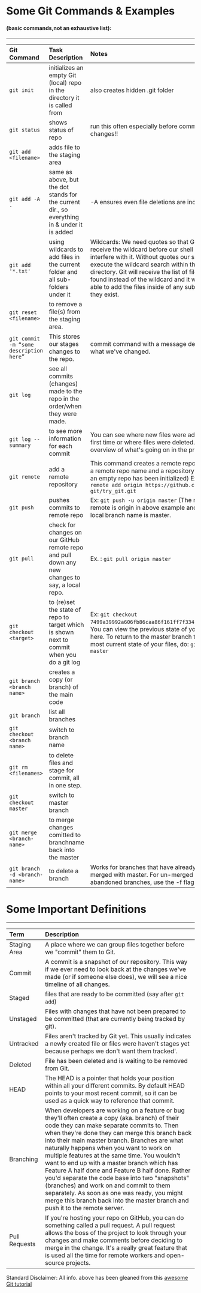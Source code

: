 # **Some Git Commands & Examples** 
#### (basic commands,not an exhaustive list):
------------------------------------------------------------------------------------------------------------------------------------------

**Git Command** | **Task Description** | **Notes** 
:-----|:-----|:-----
`git init`| initializes an empty Git (local) repo in the directory it is called from|  also creates hidden .git folder
`git status`| shows status of repo| run this often especially before committing changes!!
`git add <filename>`| adds file to the staging area
`git add -A .`| same as above, but the dot stands for the current dir., so everything in & under it is added| -A ensures even file deletions are included.
`git add '*.txt'`| using wildcards to add files in the current folder and all sub-folders under it|Wildcards: We need quotes so that Git will receive the wildcard before our shell can interfere with it. Without quotes our shell will only execute the wildcard search within the current directory. Git will receive the list of files the shell found instead of the wildcard and it will not be able to add the files inside of any sub-directory if they exist.
`git reset <filename>`| to remove a file(s) from the staging area.
`git commit -m “some description here”`| This stores our stages changes to the repo.|commit command with a message describing what we've changed.
`git log`| see all commits (changes) made to the repo in the order/when they were made.
`git log --summary`|to see more information for each commit| You can see where new files were added for the first time or where files were deleted. It's a good overview of what's going on in the project. 
`git remote`|add a remote repository|This command creates a remote repo and needs a remote repo name and a repository URL (where an empty repo has been initialized) Ex: `git remote add origin https://github.com/try-git/try_git.git` 
`git push`|pushes commits to remote repo|Ex: `git push -u origin master` (The name of our remote is origin in above example and the default local branch name is master.
`git pull`|check for changes on our GitHub remote repo and pull down any new changes to say, a local repo.|Ex. : `git pull origin master`
`git checkout <target>`| to (re)set the state of repo to target which is shown next to commit when you do a git log|Ex: `git checkout 7499a39992a606fb86caa86f161ff7f33483648234287`.  You can view the previous state of your files here. To return to the master branch to see the most current state of your files, do: `git checkout master`
`git branch <branch name>`|creates a copy (or branch) of the main code
`git branch`| list all branches
`git checkout <branch name>`| switch to branch name
`git rm <filenames>`| to delete files and stage for commit, all in one step.
`git checkout master`|switch to master branch
`git merge <branch-name>`| to merge changes comitted to branchname back into the master
`git branch -d <branch-name>`|to delete a branch| Works for branches that have already been merged with master. For un-merged or abandoned branches, use the -f flag too.



# **Some Important Definitions**
------------------------------------------------------------------------------------------------------------------------------------------

**Term**| **Description**
:---|:---
Staging Area| A place where we can group files together before we "commit" them to Git.
Commit| A commit is a snapshot of our repository. This way if we ever need to look back at the changes we've made (or if someone else does), we will see a nice timeline of all changes.
Staged| files that are ready to be committed (say after `git add`)
Unstaged| Files with changes that have not been prepared to be committed (that are currently being tracked by git).
Untracked| Files aren't tracked by Git yet. This usually indicates a newly created file or files were haven't stages yet because perhaps we don't want them tracked'.
Deleted|File has been deleted and is waiting to be removed from Git.
HEAD| The HEAD is a pointer that holds your position within all your different commits. By default HEAD points to your most recent commit, so it can be used as a quick way to reference that commit.
Branching| When developers are working on a feature or bug they'll often create a copy (aka. branch) of their code they can make separate commits to. Then when they're done they can merge this branch back into their main master branch. Branches are what naturally happens when you want to work on multiple features at the same time. You wouldn't want to end up with a master branch which has Feature A half done and Feature B half done. Rather you'd separate the code base into two "snapshots" (branches) and work on and commit to them separately. As soon as one was ready, you might merge this branch back into the master branch and push it to the remote server.
Pull Requests| If you're hosting your repo on GitHub, you can do something called a pull request. A pull request allows the boss of the project to look through your changes and make comments before deciding to merge in the change. It's a really great feature that is used all the time for remote workers and open-source projects.


Standard Disclaimer: All info. above has been gleaned from this [awesome Git tutorial](https://try.github.io/levels/1/challenges/1)




